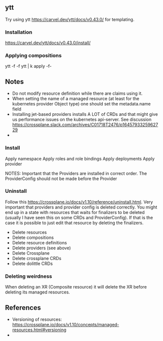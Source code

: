 
## ytt
Try using ytt https://carvel.dev/ytt/docs/v0.43.0/ for templating.

### Installation
https://carvel.dev/ytt/docs/v0.43.0/install/

### Applying compositions
ytt -f <composition> -f ytt | k apply -f- 

## Notes
- Do not modify resource definition while there are claims using it.
- When setting the name of a managed resource (at least for the kubernetes provider Object type) one should set the metadata.name field
- Installing jet-based providers installs A LOT of CRDs and that might give us performance issues on the kubernetes api-server. See discussion https://crossplane.slack.com/archives/C01718T2476/p1645793325962729
- 

### Install
Apply namespace
Apply roles and role bindings
Apply deployments
Apply provider

NOTES:
Important that the Providers are installed in correct order. The ProviderConfig should not be made before the Provider

### Uninstall
Follow this https://crossplane.io/docs/v1.10/reference/uninstall.html.
Very important that providers and provider config is deleted correctly. You might end up in a state with
resources that waits for finalizers to be deleted (usually I have seen this on some CRDs and ProviderConfig). If that is the case
it is possible to just edit that resource by deleting the finalizers.

- Delete resources
- Delete compositions
- Delete resource definitions
- Delete providers (see above)
- Delete Crossplane
- Delete crossplane CRDs
- Delete dolittle CRDs

### Deleting weirdness

When deleting an XR (Composite resource) it will delete the XR before deleting its managed resources.

## References
- Versioning of resources: https://crossplane.io/docs/v1.10/concepts/managed-resources.html#versioning
- 